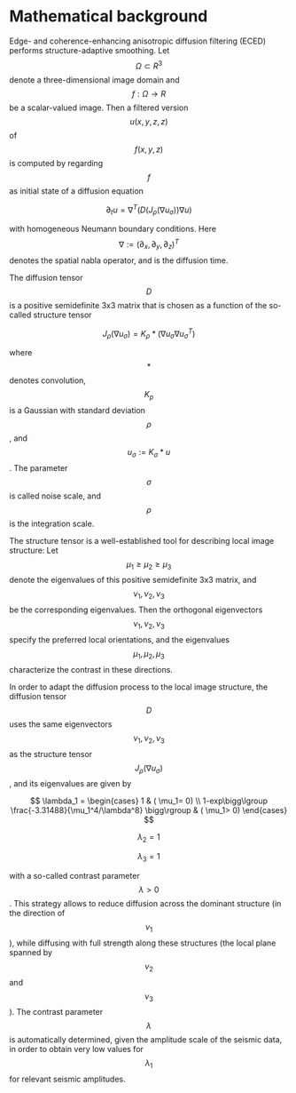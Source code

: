 # Mathematical background

Edge- and coherence-enhancing anisotropic diffusion filtering \(ECED\) performs structure-adaptive smoothing. Let $$\Omega\subset R^3$$ denote a three-dimensional image domain and $$f:\Omega\rightarrow R$$ be a scalar-valued image. Then a filtered version $$u(x,y,z,z)$$ of $$f(x,y,z)$$ is computed by regarding $$f$$ as initial state of a diffusion equation

$$
\partial_tu = \nabla ^T(D(J_\rho(\nabla u_\sigma ))\nabla u)
$$

with homogeneous Neumann boundary conditions. Here $$\nabla:=(\partial_x, \partial_y, \partial_z)^T$$ denotes the spatial nabla operator, and is the diffusion time.

The diffusion tensor $$D$$ is a positive semidefinite 3x3 matrix that is chosen as a function of the so-called structure tensor

$$
J_\rho(\nabla u_\sigma) = K_\rho *(\nabla u_\sigma \nabla u_\sigma^T)
$$

where $$*$$ denotes convolution, $$K_p$$ is a Gaussian with standard deviation $$\rho$$ , and $$u_\sigma := K_\sigma*u$$ . The parameter $$\sigma$$ is called noise scale, and $$\rho$$ is the integration scale.

The structure tensor is a well-established tool for describing local image structure: Let $$\mu_1\geq\mu_2\geq\mu_3$$ denote the eigenvalues of this positive semidefinite 3x3 matrix, and $$\nu_1,\nu_2,\nu_3$$ be the corresponding eigenvalues. Then the orthogonal eigenvectors $$\nu_1,\nu_2,\nu_3$$ specify the preferred local orientations, and the eigenvalues $$\mu_1,\mu_2,\mu_3$$ characterize the contrast in these directions.

In order to adapt the diffusion process to the local image structure, the diffusion tensor $$D$$ uses the same eigenvectors $$\nu_1,\nu_2,\nu_3$$ as the structure tensor $$J_\rho(\nabla u_\sigma)$$ , and its eigenvalues are given by

$$
\lambda_1 =
\begin{cases}
1 & ( \mu_1= 0) \\
1-exp\bigg\lgroup \frac{-3.31488}{\mu_1^4/\lambda^8} \bigg\rgroup & ( \mu_1> 0)
\end{cases}
$$

$$
\lambda_2 = 1
$$

$$
\lambda_3 = 1
$$

with a so-called contrast parameter $$\lambda> 0$$ . This strategy allows to reduce diffusion across the dominant structure \(in the direction of $$\nu_1$$\), while diffusing with full strength along these structures \(the local plane spanned by $$\nu_2$$ and $$\nu_3$$ \). The contrast parameter $$\lambda$$ is automatically determined, given the amplitude scale of the seismic data, in order to obtain very low values for $$\lambda_1$$ for relevant seismic amplitudes.

